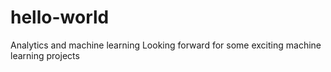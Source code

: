 # hello-world
Analytics and machine learning
Looking forward for some exciting machine learning projects
